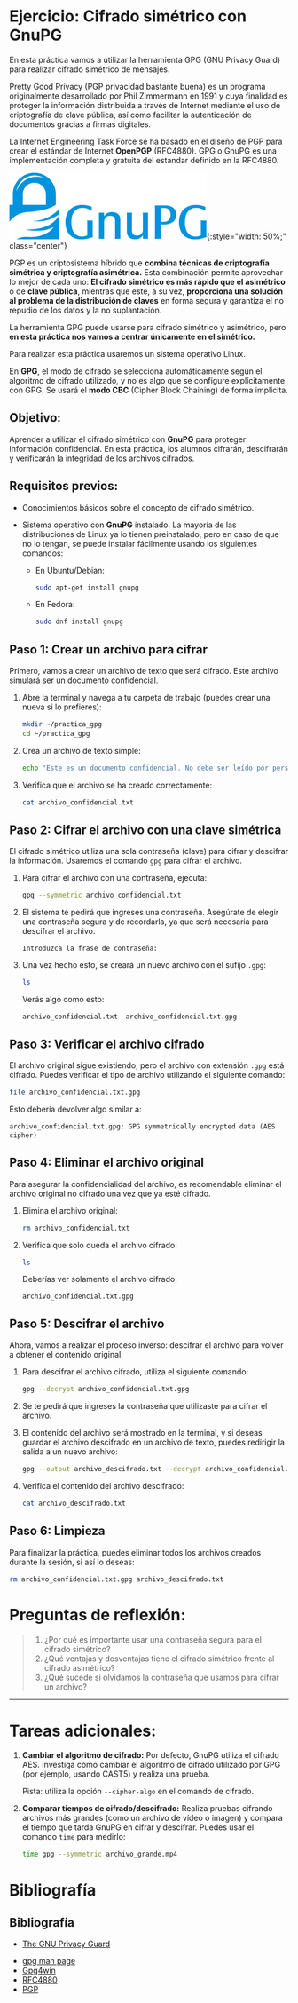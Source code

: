 
# Ejercicio: Cifrado simétrico con GnuPG

En esta práctica vamos a utilizar la herramienta GPG (GNU Privacy Guard) para realizar cifrado simétrico de mensajes.

Pretty Good Privacy (PGP privacidad bastante buena) es un programa originalmente desarrollado por Phil Zimmermann en 1991 y cuya finalidad es proteger la información distribuida a través de Internet mediante el uso de criptografía de clave pública, así como facilitar la autenticación de documentos gracias a firmas digitales.

La Internet Engineering Task Force se ha basado en el diseño de PGP para crear el estándar de Internet **OpenPGP** (RFC4880). GPG o GnuPG es una implementación completa y gratuita del estandar definido en la RFC4880.

![Logo gpg](../img/gnupg_logo.png){:style="width: 50%;" class="center"}


PGP es un criptosistema híbrido que **combina técnicas de criptografía simétrica y criptografía asimétrica.** Esta combinación permite aprovechar lo mejor de cada uno: **El cifrado simétrico es más rápido que el asimétrico** o de **clave pública**, mientras que este, a su vez, **proporciona una solución al problema de la distribución de claves** en forma segura y garantiza el no repudio de los datos y la no suplantación.

La herramienta GPG puede usarse para cifrado simétrico y asimétrico, pero **en esta práctica nos vamos a centrar únicamente en el simétrico.**

Para realizar esta práctica usaremos un sistema operativo Linux.

En **GPG**, el modo de cifrado se selecciona automáticamente según el algoritmo de cifrado utilizado, y no es algo que se configure explícitamente con GPG. Se usará el **modo CBC** (Cipher Block Chaining) de forma implicita.

## Objetivo:
Aprender a utilizar el cifrado simétrico con **GnuPG** para proteger información confidencial. En esta práctica, los alumnos cifrarán, descifrarán y verificarán la integridad de los archivos cifrados.


## Requisitos previos:
- Conocimientos básicos sobre el concepto de cifrado simétrico.
- Sistema operativo con **GnuPG** instalado. La mayoría de las distribuciones de Linux ya lo tienen preinstalado, pero en caso de que no lo tengan, se puede instalar fácilmente usando los siguientes comandos:

  - En Ubuntu/Debian:
    ```bash
    sudo apt-get install gnupg
    ```
  - En Fedora:
    ```bash
    sudo dnf install gnupg
    ```

## Paso 1: Crear un archivo para cifrar
Primero, vamos a crear un archivo de texto que será cifrado. Este archivo simulará ser un documento confidencial.

1. Abre la terminal y navega a tu carpeta de trabajo (puedes crear una nueva si lo prefieres):
    ```bash
    mkdir ~/practica_gpg
    cd ~/practica_gpg
    ```

2. Crea un archivo de texto simple:
    ```bash
    echo "Este es un documento confidencial. No debe ser leído por personas no autorizadas." > archivo_confidencial.txt
    ```

3. Verifica que el archivo se ha creado correctamente:
    ```bash
    cat archivo_confidencial.txt
    ```

## Paso 2: Cifrar el archivo con una clave simétrica

El cifrado simétrico utiliza una sola contraseña (clave) para cifrar y descifrar la información. Usaremos el comando `gpg` para cifrar el archivo.

1. Para cifrar el archivo con una contraseña, ejecuta:
    ```bash
    gpg --symmetric archivo_confidencial.txt
    ```

2. El sistema te pedirá que ingreses una contraseña. Asegúrate de elegir una contraseña segura y de recordarla, ya que será necesaria para descifrar el archivo.

    ```plaintext
    Introduzca la frase de contraseña:
    ```

3. Una vez hecho esto, se creará un nuevo archivo con el sufijo `.gpg`:
    ```bash
    ls
    ```
    Verás algo como esto:
    ```plaintext
    archivo_confidencial.txt  archivo_confidencial.txt.gpg
    ```

## Paso 3: Verificar el archivo cifrado

El archivo original sigue existiendo, pero el archivo con extensión `.gpg` está cifrado. Puedes verificar el tipo de archivo utilizando el siguiente comando:

```bash
file archivo_confidencial.txt.gpg
```

Esto debería devolver algo similar a:
```plaintext
archivo_confidencial.txt.gpg: GPG symmetrically encrypted data (AES cipher)
```

## Paso 4: Eliminar el archivo original

Para asegurar la confidencialidad del archivo, es recomendable eliminar el archivo original no cifrado una vez que ya esté cifrado.

1. Elimina el archivo original:
    ```bash
    rm archivo_confidencial.txt
    ```

2. Verifica que solo queda el archivo cifrado:
    ```bash
    ls
    ```
    Deberías ver solamente el archivo cifrado:
    ```plaintext
    archivo_confidencial.txt.gpg
    ```

## Paso 5: Descifrar el archivo

Ahora, vamos a realizar el proceso inverso: descifrar el archivo para volver a obtener el contenido original.

1. Para descifrar el archivo cifrado, utiliza el siguiente comando:
    ```bash
    gpg --decrypt archivo_confidencial.txt.gpg
    ```

2. Se te pedirá que ingreses la contraseña que utilizaste para cifrar el archivo.

3. El contenido del archivo será mostrado en la terminal, y si deseas guardar el archivo descifrado en un archivo de texto, puedes redirigir la salida a un nuevo archivo:
    ```bash
    gpg --output archivo_descifrado.txt --decrypt archivo_confidencial.txt.gpg
    ```

4. Verifica el contenido del archivo descifrado:
    ```bash
    cat archivo_descifrado.txt
    ```

## Paso 6: Limpieza

Para finalizar la práctica, puedes eliminar todos los archivos creados durante la sesión, si así lo deseas:

```bash
rm archivo_confidencial.txt.gpg archivo_descifrado.txt
```



# Preguntas de reflexión:

> 1. ¿Por qué es importante usar una contraseña segura para el cifrado simétrico?
> 2. ¿Qué ventajas y desventajas tiene el cifrado simétrico frente al cifrado asimétrico?
> 3. ¿Qué sucede si olvidamos la contraseña que usamos para cifrar un archivo?

---

# Tareas adicionales:

1. **Cambiar el algoritmo de cifrado:** Por defecto, GnuPG utiliza el cifrado AES. Investiga cómo cambiar el algoritmo de cifrado utilizado por GPG (por ejemplo, usando CAST5) y realiza una prueba.
   
   Pista: utiliza la opción `--cipher-algo` en el comando de cifrado.

2. **Comparar tiempos de cifrado/descifrado:** Realiza pruebas cifrando archivos más grandes (como un archivo de vídeo o imagen) y compara el tiempo que tarda GnuPG en cifrar y descifrar. Puedes usar el comando `time` para medirlo:
   
   ```bash
   time gpg --symmetric archivo_grande.mp4
   ```



# Bibliografía

## Bibliografía

- [The GNU Privacy Guard ](https://www.gnupg.org/)
* [gpg man page](https://www.gnupg.org/documentation/manuals/gnupg24/gpg.1.html)
* [Gpg4win](https://www.gpg4win.org/download.html)
* [RFC4880](https://tools.ietf.org/html/rfc4880)
* [PGP](https://es.wikipedia.org/wiki/Pretty_Good_Privacy)
